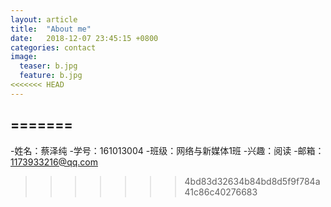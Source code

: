 ```yaml
---
layout: article
title:  "About me"
date:   2018-12-07 23:45:15 +0800
categories: contact
image:
  teaser: b.jpg
  feature: b.jpg
<<<<<<< HEAD
---
```

=======
---
-姓名：蔡泽纯
-学号：161013004
-班级：网络与新媒体1班
-兴趣：阅读
-邮箱：1173933216@qq.com
>>>>>>> 4bd83d32634b84bd8d5f9f784a41c86c40276683
